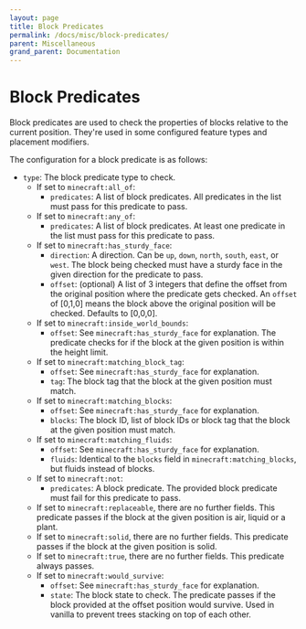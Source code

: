 ```yaml
---
layout: page
title: Block Predicates
permalink: /docs/misc/block-predicates/
parent: Miscellaneous
grand_parent: Documentation
---
```


# Block Predicates
Block predicates are used to check the properties of blocks relative to the current position. They're used in some configured feature types and placement modifiers.

The configuration for a block predicate is as follows:

* `type`: The block predicate type to check.
    * If set to `minecraft:all_of`:
        * `predicates`: A list of block predicates. All predicates in the list must pass for this predicate to pass.
    * If set to `minecraft:any_of`:
        * `predicates`: A list of block predicates. At least one predicate in the list must pass for this predicate to pass.
    * If set to `minecraft:has_sturdy_face`:
        * `direction`: A direction. Can be `up`, `down`, `north`, `south`, `east`, or `west`. The block being checked must have a sturdy face in the given direction for the predicate to pass.
        * `offset`: (optional) A list of 3 integers that define the offset from the original position where the predicate gets checked. An `offset` of [0,1,0] means the block above the original position will be checked. Defaults to \[0,0,0\].
    * If set to `minecraft:inside_world_bounds`:
        * `offset`: See `minecraft:has_sturdy_face` for explanation.
        The predicate checks for if the block at the given position is within the height limit.
    * If set to `minecraft:matching_block_tag`:
        * `offset`: See `minecraft:has_sturdy_face` for explanation.
        * `tag`: The block tag that the block at the given position must match. 
    * If set to `minecraft:matching_blocks`:
        * `offset`: See `minecraft:has_sturdy_face` for explanation.
        * `blocks`: The block ID, list of block IDs or block tag that the block at the given position must match. 
    * If set to `minecraft:matching_fluids`:
        * `offset`: See `minecraft:has_sturdy_face` for explanation.
        * `fluids`: Identical to the `blocks` field in `minecraft:matching_blocks`, but fluids instead of blocks.
    * If set to `minecraft:not`:
        * `predicates`: A block predicate. The provided block predicate must fail for this predicate to pass.
    * If set to `minecraft:replaceable`, there are no further fields. This predicate passes if the block at the given position is air, liquid or a plant. 
    * If set to `minecraft:solid`, there are no further fields. This predicate passes if the block at the given position is solid. 
    * If set to `minecraft:true`, there are no further fields. This predicate always passes.
    * If set to `minecraft:would_survive`:
        * `offset`: See `minecraft:has_sturdy_face` for explanation.
        * `state`: The block state to check. The predicate passes if the block provided at the offset position would survive. Used in vanilla to prevent trees stacking on top of each other.